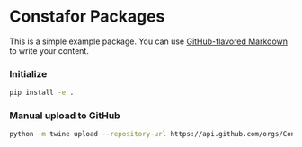 # Constafor Packages

This is a simple example package. You can use
[GitHub-flavored Markdown](https://guides.github.com/features/mastering-markdown/)
to write your content.

### Initialize
```sh
pip install -e .
```

### Manual upload to GitHub
```sh
python -m twine upload --repository-url https://api.github.com/orgs/Constrafor/packages/pypi/upload sample_package/dist/*
```
